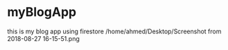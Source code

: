 # myBlogApp
this is my blog app using firestore
/home/ahmed/Desktop/Screenshot from 2018-08-27 16-15-51.png
